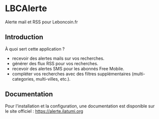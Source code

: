 LBCAlerte
======

Alerte mail et RSS pour Leboncoin.fr

## Introduction

À quoi sert cette application ?
* recevoir des alertes mails sur vos recherches.
* générer des flux RSS pour vos recherches.
* recevoir des alertes SMS pour les abonnés Free Mobile.
* compléter vos recherches avec des filtres supplémentaires (multi-categories, multi-villes, etc.).

## Documentation

Pour l'installation et la configuration, une documentation est disponible sur le site officiel :
https://alerte.ilatumi.org
